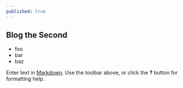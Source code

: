 ```yaml
---
published: true
---
```


## Blog the Second

- foo
- bar
- baz

Enter text in [Markdown](http://daringfireball.net/projects/markdown/). Use the toolbar above, or click the **?** button for formatting help.
